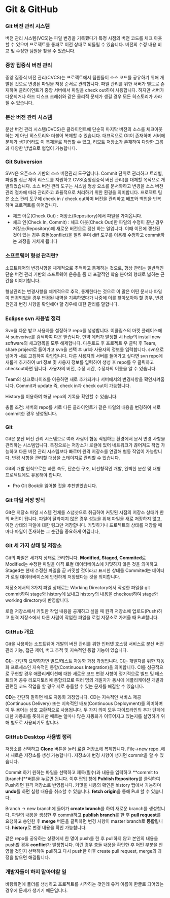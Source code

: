 # Git & GitHub

### Git 버전 관리 시스템
버전 관리 시스템(VCS)는 파일 변경을 기록했다가 특정 시점의 버전 코드를 체크 아웃할 수 있으며 프로젝트를 통째로 이전 상태로 되돌릴 수 있습니다. 버전의 수정 내용 비교 및 수정한 팀원을 찾을 수 있습니다.

### 중앙 집중식 버전 관리
중앙 집중식 버전 관리(CVCS)는 프로젝트에서 팀원들이 소스 코드를 공유하기 위해 개발된 것으로 변경된 파일을 저장 순서로 관리합니다. 파일 관리를 위한 서버가 별도로 존재하며 클라이언트가 중앙 서버에서 파일을 check out하여 사용합니다. 하지만 서버가 다운되거나 하드 디스크 크래쉬와 같은 물리적 문제가 생길 경우 모든 히스토리가 사라질 수 있습니다.

### 분산 버전 관리 시스템
분산 버전 관리 시스템(DVCS)은 클라이언트에 단순히 마지막 버전의 소스를 체크아웃하는 게 아닌 히스토리와 더불어 복제할 수 있습니다. 대표적으로 Git이 존재하며 서버에 문제가 생기더라도 이 복제물로 작업할 수 있고, 리모트 저장소가 존재하여 다양한 그룹과 다양한 방법으로 협업이 가능합니다.

### Git Subversion
SVN은 오픈소스 기반의 소스 버전관리 도구입니다. Commit 단위로 관리하고 트리별, 파일별 접근 제어 리스트를 지원하고 CVS(중앙집중식 버전 관리)를 대체할 목적으로 개발되었습니다.
소스 버전 관리 도구는 시스템 형상 요소를 문서화하고 변경을 소스 버전 관리 절차에 따라 관리하고 효율적으로 처리하기 위한 환경을 의미합니다. 프로젝트 팀은 소스 관리 도구에 check in / check out하며 버전을 관리하고 배포와 백업을 반복하며 프로젝트를 이어갑니다.

-	체크 아웃(Check Out) : 저장소(Repository)에서 파일을 가져옵니다.
-	체크 인(Check In, Commit) : 체크 아웃(Check Out)한 파일의 수정이 끝난 경우 저장소(Repository)에 새로운 버전으로 갱신 하는 일입니다. 이때 이전에 갱신된 것이 있는 경우 충돌(conflict)을 알려 주며 diff 도구를 이용해 수정하고 commit하는 과정을 거치게 됩니다

### 소프트웨어 형성 관리란?
소프트웨어의 변경사항을 체계적으로 추적하고 통제하는 것으로, 형상 관리는 일반적인 단순 버전 관리 기반의 소프트웨어 운용을 좀 더 포괄적인 학술 분야의 형태로 넓히는 근간을 이야기합니다.

형상관리는 변경사항을 체계적으로 추적, 통제한다는 것으로 이 말은 어떤 문서나 파일이 변경되었을 경우 변경된 내역을 기록하였다가 나중에 이를 찾아보아야 할 경우, 변경 원인과 변경 사항을 확인해야 할 경우에 대한 관리를 말합니다.

### Eclipse svn 사용법 정리
Svn을 다운 받고 사용자를 설정하고 repo를 생성합니다. 이클립스의 마켓 플레이스에서 subverive를 검색하여 다운 받습니다. 만약 에러가 발생할 시 help의 install new software의 체크항목을 모두 해제합니다. 다운로드 후 프로젝트 우 클릭 후 Team, share project로 들어가고 svn을 선택 후 url과 사용자의 정보를 입력합니다. svn으로 넘어가 새로 고침하여 확인합니다. 다른 사용자의 서버를 들어가고 싶다면 svn repo에 새롭게 추가하여 url 정보 및 사용자 정보를 입력하여 생성 후 repo를 우 클릭하고 checkout하면 됩니다. 사용자의 버전, 수정 시간, 수정자의 이름을 알 수 있습니다.

Team의 싱크로나이즈를 이용하면 새로 추가되거나 서버에서의 변경사항을 확인시켜줍니다. Commit과 update 즉, check in과 check out이 가능합니다. 

History를 이용하여 해당 repo의 기록을 확인할 수 있습니다. 

충돌 조건: 서버의 repo를 서로 다른 클라이언트가 같은 파일의 내용을 변경하여 서로 commit한 경우 생성됩니다.

### Git
Git은 분산 버전 관리 시스템으로 여러 사람이 협동 작업하는 환경에서 문서 변경 사항을 관리하는 시스템입니다. 특징으로는 저장소가 로컬에 있어 네트워크가 끊어져도 작업 가능하고 다른 버전 관리 시스템보다 빠르며 원격 저장소를 연결해 협동 작업이 가능합니다. 변경 사항을 관리할 대상을 스테이지로 관리할 수 있습니다.

Git의 개발 원칙으로는 빠른 속도, 단순한 구조, 비선형적인 개발, 완벽한 분산 및 대형 프로젝트에도 유용해야 합니다.
-	Pro Git Book을 읽어볼 것을 추천받았습니다.

### Git 파일 저장 방식
Git은 저장소 파일 시스템 전체를 스냅샷으로 취급하여 커밋된 시점의 저장소 상태가 한의 버전이 됩니다. 파일이 달라지지 않은 경우 성능을 위해 파일을 새로 저장하지 않고, 이전 상태의 파일에 대한 링크만 저장합니다. 커밋하거나 프로젝트의 상태를 저장할 때마다 파일이 존재하는 그 순간을 중요하게 여깁니다,

### Git 세 가지 상태 및 저장소
Git의 파일은 세가지 상태로 관리합니다. **Modified, Staged, Commited**로 Modified는 수정한 파일을 아직 로컬 데이터베이스에 커밋하지 않은 것을 의미하고 Staged는 현재 수정한 파일을 곧 커밋할 것이라고 표시한 상태를 Commited는 데이터가 로컬 데이터베이스에 안전하게 저장됐다는 것을 의미합니다. 

저장소에서의 3가지 파일 상태로는 Working Directory에서 작성한 파일을 git commit하여 stage와 history에 보내고 history의 내용을 checkout하여 stage와 working directory에 반영합니다.

로컬 저장소에서 커밋한 작업 내용을 공개하고 싶을 때 원격 저장소에 업로드(Push)하고 원격 저장소에서 다른 사람이 작업한 파일을 로컬 저장소로 가져올 때 Pull합니다.

### GitHub 개요
Git을 사용하는 소프트웨어 개발의 버전 관리를 위한 인터넷 호스팅 서비스로 분산 버전 관리 기능, 접근 제어, 버그 추적 및 지속적인 통합 기능이 있습니다.

**CI**는 간단히 요약하자면 빌드/테스트 자동화 과정 과정입니다. CI는 개발자를 위한 자동화 프로세스인 지속적인 통합(Continuous Integration)을 의미합니다. CI를 성공적으로 구현할 경우 애플리케이션에 대한 새로운 코드 변경 사항이 정기적으로 빌드 및 테스트되어 공유 리포지토리에 통합되므로 여러 명의 개발자가 동시에 애플리케이션 개발과 관련된 코드 작업을 할 경우 서로 충돌할 수 있는 문제를 해결할 수 있습니다.
 
**CD**는 간단히 말하면 배포 자동화 과정입니다. CD는 지속적인 서비스 제공(Continuous Delivery) 또는 지속적인 배포(Continuous Deployment)를 의미하며 이 두 용어는 상호 교환적으로 사용됩니다. 두 가지 의미 모두 파이프라인의 추가 단계에 대한 자동화를 뜻하지만 때로는 얼마나 많은 자동화가 이루어지고 있는지를 설명하기 위해 별도로 사용되기도 합니다.

### GitHub Desktop 사용법 정리
저장소를 선택하고 **Clone** 버튼을 눌러 로컬 저장소에 복제합니다. File->new repo..에서 새로운 저장소를 생성 가능합니다. 저장소에 변경 사항이 생기면 commit을 할 수 있습니다. 

Commit 하기 원하는 파일을 선택하고 제목(필수)과 내용을 입력하고 **commit to [branch]**버튼을 누르면 됩니다. 이후 팝업 창에 **Publish Repository**를 클릭하여 Push하면 원격 저장소로 반영됩니다. 커밋을 내용의 확인은 history 탭에서 가능하며 **undo**를 하면 실행 내용을 취소할 수 있습니다. **fetch origin**을 통해 Pull 할 수 있습니다.

Branch -> new branch에 들어가 **create branch**를 하여 새로운 branch를 생성합니다. 파일의 내용을 생성한 후 commit하고 **publish branch**를 한 후 **pull request**를 요청하고 승인한 후 **merge** 버튼을 클릭하면 변경 사항이 master branch로 **통합**됩니다. **history**로 변경 내용을 확인 가능합니다.

같은 repo를 공유하는 상황에서 한 명이 push를 한 후 pull하지 않고 본인의 내용을 push할 경우 **conflict**가 발생합니다. 이런 경우 충돌 내용을 확인한 후 어떤 부분을 반영할 것인지 선택하여 pull하고 다시 push한 이후 create pull request, merge의 과정을 밟으면 해결됩니다.

### 개발자들이 하지 말아야할 일
바탕화면에 폴더를 생성하고 프로젝트를 시작하는 것인데 유저 이름이 한글로 되어있는 경우에 문제가 생기기 때문입니다.
